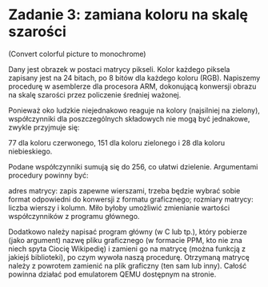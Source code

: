 Zadanie 3: zamiana koloru na skalę szarości 
=============
(Convert colorful picture to monochrome)

Dany jest obrazek w postaci matrycy pikseli. Kolor każdego piksela zapisany jest na 24 bitach, po 8 bitów dla każdego koloru (RGB). Napiszemy procedurę w asemblerze dla procesora ARM, dokonującą konwersji obrazu na skalę szarości przez policzenie średniej ważonej.

Ponieważ oko ludzkie niejednakowo reaguje na kolory (najsilniej na zielony), współczynniki dla poszczególnych składowych nie mogą być jednakowe, zwykle przyjmuje się:

77 dla koloru czerwonego,
151 dla koloru zielonego i
28 dla koloru niebieskiego.

Podane współczynniki sumują się do 256, co ułatwi dzielenie.
Argumentami procedury powinny być:

adres matrycy: zapis zapewne wierszami, trzeba będzie wybrać sobie format odpowiedni do konwersji z formatu graficznego;
rozmiary matrycy: liczba wierszy i kolumn.
Miło byłoby umożliwić zmienianie wartości współczynników z programu głównego.

Dodatkowo należy napisać program główny (w C lub tp.), który pobierze (jako argument) nazwę pliku graficznego (w formacie PPM, kto nie zna niech spyta Ciocię Wikipedię) i zamieni go na matrycę (można funkcją z jakiejś biblioteki), po czym wywoła naszą procedurę. Otrzymaną matrycę należy z powrotem zamienić na plik graficzny (ten sam lub inny). Całość powinna działać pod emulatorem QEMU dostępnym na stronie.
